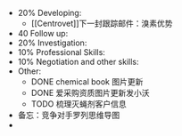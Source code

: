 - 20% Developing:
	- [[Centrovet]]下一封跟踪邮件：溴素优势
- 40 Follow up:
- 20% Investigation:
- 10% Professional Skills:
- 10% Negotiation and other skills:
- Other:
	- DONE chemical book 图片更新
	- DONE 爱采购资质图片更新发小沃
	- TODO 梳理灭蝇剂客户信息
- 备忘：竞争对手罗列思维导图
-